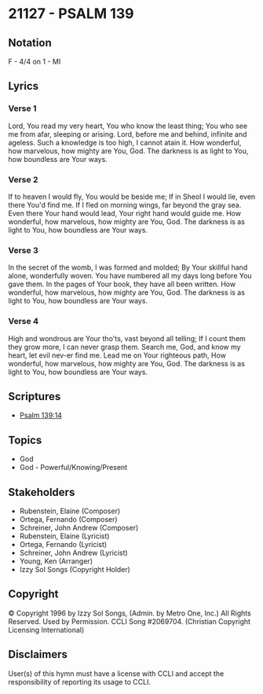 # 21127 - PSALM 139

## Notation

F - 4/4 on 1 - MI

## Lyrics

### Verse 1

Lord, You read my very heart, You who know the least thing; You who see me from afar, sleeping or arising. Lord, before me and behind, infinite and ageless. Such a knowledge is too high, I cannot atain it. How wonderful, how marvelous, how mighty are You, God. The darkness is as light to You, how boundless are Your ways. 

### Verse 2

If to heaven I would fly, You would be beside me; If in Sheol I would lie, even there You'd find me. If I fled on morning wings, far beyond the gray sea. Even there Your hand would lead, Your right hand would guide me. How wonderful, how marvelous, how mighty are You, God. The darkness is as light to You, how boundless are Your ways. 

### Verse 3

In the secret of the womb, I was formed and molded; By Your skillful hand alone, wonderfully woven. You have numbered all my days long before You gave them. In the pages of Your book, they have all been written. How wonderful, how marvelous, how mighty are You, God. The darkness is as light to You, how boundless are Your ways. 

### Verse 4

High and wondrous are Your tho'ts, vast beyond all telling; If I count them they grow more, I can never grasp them. Search me, God, and know my heart, let evil nev-er find me. Lead me on Your righteous path, How wonderful, how marvelous, how mighty are You, God. The darkness is as light to You, how boundless are Your ways. 


## Scriptures

- [Psalm 139:14](https://www.biblegateway.com/passage/?search=Psalm%20139%3A14)

## Topics

- God
- God - Powerful/Knowing/Present

## Stakeholders

- Rubenstein, Elaine (Composer)
- Ortega, Fernando (Composer)
- Schreiner, John Andrew (Composer)
- Rubenstein, Elaine (Lyricist)
- Ortega, Fernando (Lyricist)
- Schreiner, John Andrew (Lyricist)
- Young, Ken (Arranger)
- Izzy Sol Songs (Copyright Holder)

## Copyright

© Copyright 1996 by Izzy Sol Songs, (Admin. by Metro One, Inc.) All Rights Reserved. Used by Permission. CCLI Song #2069704.
(Christian Copyright Licensing International)

## Disclaimers

User(s) of this hymn must have a license with CCLI and accept the responsibility of reporting its usage to CCLI.

